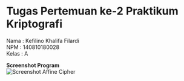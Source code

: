# Tugas Pertemuan ke-2 Praktikum Kriptografi
Nama    : Kefilino Khalifa Filardi  
NPM     : 140810180028  
Kelas   : A  
  
**Screenshot Program**  
![Screenshot Affine Cipher](https://cdn.discordapp.com/attachments/733341377924169739/757253297630478476/ss.jpg)